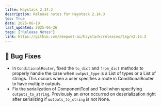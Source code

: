 ```yaml
---
title: Haystack 2.14.3
description: Release notes for Haystack 2.14.3
toc: True
date: 2025-06-19
last_updated: 2025-06-26
tags: ["Release Notes"]
link: https://github.com/deepset-ai/haystack/releases/tag/v2.14.3
---
```


## 🐛 Bug Fixes

-   In `ConditionalRouter`, fixed the `to_dict` and `from_dict` methods to properly handle the case when `output_type` is a List of types or a List of strings. This occurs when a user specifies a route in ConditionalRouter to have multiple outputs.
-   Fix the serialization of ComponentTool and Tool when specifying `outputs_to_string`. Previously an error occurred on deserialization right after serializing if `outputs_to_string` is not None.

